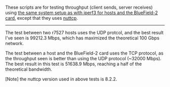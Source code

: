 These scripts are for testing throughput (client sends, server receives) using [the same system setup as with iperf3 for hosts and the BlueField-2 card](https://github.com/ljishen/SmartNIC-WU/blob/main/benchmarks/ad-hoc/iperf3/README.md), except that they uses [nuttcp](https://www.nuttcp.net/Welcome%20Page.html).

---

The test between two r7527 hosts uses the UDP protcol, and the best result I've seen is 99212.3 Mbps, which has maximized the theoretical 100 Gbps network.

The test between a host and the BlueField-2 card uses the TCP protocol, as the throughput seen is better than using the UDP protocol (~32000 Mbps). The best result in this test is 51638.9 Mbps, reaching a half of the theoretical bandwidth.

[Note] the nuttcp version used in above tests is 8.2.2.

